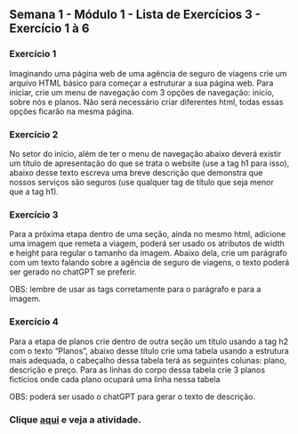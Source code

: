 ## Semana 1 - Módulo 1 - Lista de Exercícios 3 - Exercício 1 à 6
<h3>Exercício 1</h3>
<p>Imaginando uma página web de uma agência de seguro de viagens crie um arquivo HTML básico para começar a estruturar a sua página web.
   Para iniciar, crie um menu de navegação com 3 opções de navegação: início, sobre nós e planos. Não será necessário criar diferentes html, todas essas opções ficarão na mesma página.</p>
  
<h3>Exercício 2</h3>
<p>No setor do início, além de ter o menu de navegação abaixo deverá existir um título de apresentação do que se trata o website (use a tag h1 para isso), 
  abaixo desse texto escreva uma breve descrição que demonstra que nossos serviços são seguros (use qualquer tag de título que seja menor que a tag h1).</p>
  
<h3>Exercício 3</h3>
<p>Para a próxima etapa dentro de uma seção, ainda no mesmo html, adicione uma imagem que remeta a viagem, poderá ser usado os atributos de width e height para regular o tamanho da imagem. 
  Abaixo dela, crie um parágrafo com um texto falando sobre a agência de seguro de viagens, o texto poderá ser gerado no chatGPT se preferir.

OBS: lembre de usar as tags corretamente para o parágrafo e para a imagem.</p>

<h3>Exercício 4</h3>
<p>Para a etapa de planos crie dentro de outra seção um título usando a tag h2 com o texto “Planos”, abaixo desse título crie uma tabela usando a estrutura mais adequada, 
  o cabeçalho dessa tabela terá as seguintes colunas: plano, descrição e preço. Para as linhas do corpo dessa tabela crie 3 planos fictícios onde cada plano ocupará uma linha nessa tabela

OBS: poderá ser usado o chatGPT para gerar o texto de descrição.</p>


<h3>Clique <a href="https://fmt-lista-3-ex-1a4.vercel.app/">aqui</a> e veja a atividade.</h3>
